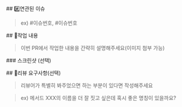 \## #️⃣연관된 이슈



> ex) #이슈번호, #이슈번호



\## 📝작업 내용



> 이번 PR에서 작업한 내용을 간략히 설명해주세요(이미지 첨부 가능)



\### 스크린샷 (선택)



\## 💬리뷰 요구사항(선택)



> 리뷰어가 특별히 봐주었으면 하는 부분이 있다면 작성해주세요

>

> ex) 메서드 XXX의 이름을 더 잘 짓고 싶은데 혹시 좋은 명칭이 있을까요?

